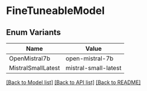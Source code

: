 # FineTuneableModel

## Enum Variants

| Name | Value |
|---- | -----|
| OpenMistral7b | open-mistral-7b |
| MistralSmallLatest | mistral-small-latest |


[[Back to Model list]](../README.md#documentation-for-models) [[Back to API list]](../README.md#documentation-for-api-endpoints) [[Back to README]](../README.md)


